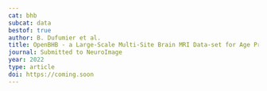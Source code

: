 ```yaml
---
cat: bhb
subcat: data
bestof: true
author: B. Dufumier et al.
title: OpenBHB - a Large-Scale Multi-Site Brain MRI Data-set for Age Prediction and Debiasing
journal: Submitted to NeuroImage
year: 2022
type: article
doi: https://coming.soon
---
```

